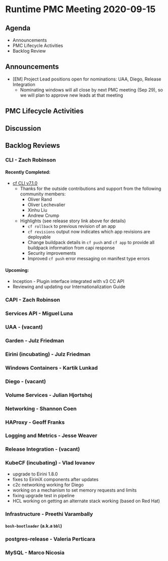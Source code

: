 # Runtime PMC Meeting 2020-09-15

## Agenda

* Announcements
* PMC Lifecycle Activities
* Backlog Review


## Announcements

- [EM] Project Lead positions open for nominations: UAA, Diego, Release Integration
  - Nominating windows will all close by next PMC meeting (Sep 29), so we will plan to approve new leads at that meeting


## PMC Lifecycle Activities


## Discussion


## Backlog Reviews

### CLI - Zach Robinson
#### Recently Completed:
- [cf CLI v7.1.0](https://www.pivotaltracker.com/story/show/174330073)
  - Thanks for the outside contributions and support from the following community members:
    - Oliver Rand
    - Oliver Lechevalier
    - Xinhu Liu
    - Andrew Crump   
  - Highlights (see release story link above for details)
    - `cf rollback` to previous revision of an app
    - `cf revisions` output now indicates which app revisions are deployable
    - Change buildpack details in `cf push` and `cf app` to provide all buildpack information from capi response
    - Security improvements
    - Improved `cf push` error messaging on manifest type errors
#### Upcoming:
- Inception - Plugin interface integrated with v3 CC API
- Reviewing and updating our Internationalization Guide


### CAPI - Zach Robinson


### Services API - Miguel Luna


### UAA - (vacant)


### Garden - Julz Friedman


### Eirini (incubating) - Julz Friedman


### Windows Containers - Kartik Lunkad


### Diego - (vacant)


### Volume Services - Julian Hjortshoj


### Networking - Shannon Coen


### HAProxy - Geoff Franks


### Logging and Metrics - Jesse Weaver


### Release Integration - (vacant)


### KubeCF (incubating) - Vlad Iovanov

- upgrade to Eirini 1.8.0
- fixes to EiriniX components after updates
- c2c networking working for Diego
- working on a mechanism to set memory requests and limits
- fixing upgrade test in pipeline
- HCL working on getting an alternate stack working (based on Red Hat)


### Infrastructure - Preethi Varambally

#### `bosh-bootloader` (a.k.a `bbl`)


### postgres-release - Valeria Perticara


### MySQL - Marco Nicosia
